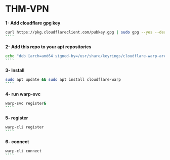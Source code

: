 # THM-VPN

**1- Add cloudflare gpg key**
```bash
curl https://pkg.cloudflareclient.com/pubkey.gpg | sudo gpg --yes --dearmor --output /usr/share/keyrings/cloudflare-warp-archive-keyring.gpg
​````
```
**2- Add this repo to your apt repositories**
```bash
echo "deb [arch=amd64 signed-by=/usr/share/keyrings/cloudflare-warp-archive-keyring.gpg] https://pkg.cloudflareclient.com/ buster main" | sudo tee /etc/apt/sources.list.d/cloudflare-client.list
​````
```
**3- Install**
```bash
sudo apt update && sudo apt install cloudflare-warp
​````
```
**4- run warp-svc**
```bash
warp-svc register&
​````
```
**5- register**
```bash
warp-cli register
​````
```
**6- connect**
```bash
warp-cli connect
​````
```
